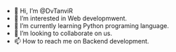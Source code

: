 - 👋 Hi, I’m @DvTanviR
- 👀 I’m interested in Web developmwent.
- 🌱 I’m currently learning Python programing language.
- 💞️ I’m looking to collaborate on us.
- 📫 How to reach me on Backend development.

<!---
DvTanviR/DvTanviR is a ✨ special ✨ repository because its `README.md` (this file) appears on your GitHub profile.
You can click the Preview link to take a look at your changes.
--->
